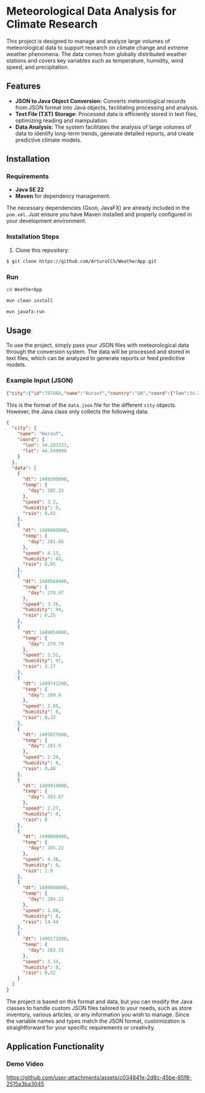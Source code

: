 # Meteorological Data Analysis for Climate Research

This project is designed to manage and analyze large volumes of meteorological data to support research on climate change and extreme weather phenomena. The data comes from globally distributed weather stations and covers key variables such as temperature, humidity, wind speed, and precipitation.

## Features

- **JSON to Java Object Conversion:** Converts meteorological records from JSON format into Java objects, facilitating processing and analysis.
- **Text File (TXT) Storage:** Processed data is efficiently stored in text files, optimizing reading and manipulation.
- **Data Analysis:** The system facilitates the analysis of large volumes of data to identify long-term trends, generate detailed reports, and create predictive climate models.

## Installation

### Requirements

- **Java SE 22**
- **Maven** for dependency management.

The necessary dependencies (Gson, JavaFX) are already included in the `pom.xml`. Just ensure you have Maven installed and properly configured in your development environment.

### Installation Steps

1. Clone this repository:

```bash   
$ git clone https://github.com/ArturoCCS/WeatherApp.git
```

### Run
 
```bash
cd WeatherApp
```
```bash  
mvn clean install
```
```bash
mvn javafx:run
```

## Usage

To use the project, simply pass your JSON files with meteorological data through the conversion system. The data will be processed and stored in text files, which can be analyzed to generate reports or feed predictive models.

### Example Input (JSON)

```json
{"city":{"id":707860,"name":"Hurzuf","country":"UA","coord":{"lon":34.283333,"lat":44.549999}},"time":1489458708,"data":[{"dt":1489395600,"temp":{"day":285.33,"min":277.97,"max":285.33,"night":279.36,"eve":280.94,"morn":277.97},"pressure":1006.85,"humidity":0,"weather":[{"id":500,"main":"Rain","description":"light rain","icon":"10d"}],"speed":3.2,"deg":44,"clouds":53,"rain":0.43,"uvi":3.09},{"dt":1489482000,"temp":{"day":281.66,"min":277.1,"max":281.9,"night":277.1,"eve":279.71,"morn":277.28},"pressure":991.08,"humidity":83,"weather":[{"id":500,"main":"Rain","description":"light rain","icon":"10d"}],"speed":4.13,"deg":60,"clouds":76,"rain":0.95,"uvi":3.19},{"dt":1489568400,"temp":{"day":278.97,"min":275.65,"max":279.95,"night":275.65,"eve":279.13,"morn":275.93},"pressure":993.96,"humidity":94,"weather":[{"id":500,"main":"Rain","description":"light rain","icon":"10d"}],"speed":3.76,"deg":41,"clouds":80,"rain":0.25,"uvi":3.01},{"dt":1489654800,"temp":{"day":279.79,"min":276.01,"max":279.79,"night":276.01,"eve":278.73,"morn":276.86},"pressure":990.04,"humidity":97,"weather":[{"id":501,"main":"Rain","description":"moderate rain","icon":"10d"}],"speed":3.51,"deg":244,"clouds":92,"rain":3.17,"uvi":3.2},{"dt":1489741200,"temp":{"day":280.8,"min":272.36,"max":280.8,"night":272.36,"eve":276.71,"morn":277.43},"pressure":1012.47,"humidity":0,"weather":[{"id":500,"main":"Rain","description":"light rain","icon":"10d"}],"speed":2.05,"deg":317,"clouds":30,"rain":0.33,"uvi":2.79},{"dt":1489827600,"temp":{"day":281.5,"min":272.69,"max":281.5,"night":272.69,"eve":276.26,"morn":276.57},"pressure":1010.58,"humidity":0,"weather":[{"id":500,"main":"Rain","description":"light rain","icon":"10d"}],"speed":2.29,"deg":242,"clouds":21,"rain":0.48,"uvi":3.36},{"dt":1489914000,"temp":{"day":283.87,"min":273.73,"max":283.87,"night":273.73,"eve":277.1,"morn":277.3},"pressure":1008.61,"humidity":0,"weather":[{"id":800,"main":"Clear","description":"sky is clear","icon":"01d"}],"speed":2.27,"deg":166,"clouds":1,"uvi":3.3},{"dt":1490000400,"temp":{"day":285.22,"min":278.05,"max":285.22,"night":278.85,"eve":280.1,"morn":278.05},"pressure":1002.01,"humidity":0,"weather":[{"id":500,"main":"Rain","description":"light rain","icon":"10d"}],"speed":4.36,"deg":154,"clouds":34,"rain":1.9,"uvi":3.3},{"dt":1490086800,"temp":{"day":284.12,"min":279.07,"max":284.12,"night":279.07,"eve":280.24,"morn":280.81},"pressure":995.72,"humidity":0,"weather":[{"id":502,"main":"Rain","description":"heavy intensity rain","icon":"10d"}],"speed":1.86,"deg":289,"clouds":52,"rain":14.44,"uvi":3.3},{"dt":1490173200,"temp":{"day":283.15,"min":277.4,"max":283.15,"night":277.4,"eve":278.56,"morn":278.69},"pressure":1013.61,"humidity":0,"weather":[{"id":500,"main":"Rain","description":"light rain","icon":"10d"}],"speed":3.34,"deg":279,"clouds":5,"rain":0.32,"uvi":3.3},{"dt":1490259600,"temp":{"day":283.16,"min":273.3,"max":283.16,"night":273.3,"eve":277.97,"morn":279.78},"pressure":1013.07,"humidity":0,"weather":[{"id":500,"main":"Rain","description":"light rain","icon":"10d"}],"speed":2.15,"deg":276,"clouds":14,"rain":0.38,"uvi":3.3},{"dt":1490346000,"temp":{"day":282.89,"min":275.36,"max":282.89,"night":275.36,"eve":279.01,"morn":276.61},"pressure":1013.2,"humidity":0,"weather":[{"id":500,"main":"Rain","description":"light rain","icon":"10d"}],"speed":2,"deg":65,"clouds":68,"uvi":3.3},{"dt":1490432400,"temp":{"day":286.7,"min":278.31,"max":286.7,"night":278.44,"eve":281.22,"morn":278.31},"pressure":1008.32,"humidity":0,"weather":[{"id":800,"main":"Clear","description":"sky is clear","icon":"01d"}],"speed":3.8,"deg":58,"clouds":5,"uvi":3.3},{"dt":1490518800,"temp":{"day":286.07,"min":279.97,"max":286.07,"night":280.45,"eve":282.58,"morn":279.97},"pressure":1003.89,"humidity":0,"weather":[{"id":500,"main":"Rain","description":"light rain","icon":"10d"}],"speed":3.09,"deg":51,"clouds":67,"rain":2.54,"uvi":3.3},{"dt":1490605200,"temp":{"day":284.9,"min":279.04,"max":284.9,"night":279.04,"eve":281.56,"morn":281.65},"pressure":1006.67,"humidity":0,"weather":[{"id":500,"main":"Rain","description":"light rain","icon":"10d"}],"speed":2.74,"deg":253,"clouds":76,"rain":0.85,"uvi":3.3},{"dt":1490691600,"temp":{"day":287.83,"min":279.65,"max":287.83,"night":279.65,"eve":283.6,"morn":280.4},"pressure":1016.53,"humidity":0,"weather":[{"id":500,"main":"Rain","description":"light rain","icon":"10d"}],"speed":2.83,"deg":170,"clouds":32,"rain":0.73,"uvi":3.3},{"dt":1490778000,"temp":{"day":279.65,"min":279.65,"max":279.65,"night":279.65,"eve":279.65,"morn":279.65},"pressure":1019.41,"humidity":0,"weather":[{"id":800,"main":"Clear","description":"sky is clear","icon":"01ddd"}],"speed":2.04,"deg":113,"clouds":7,"uvi":3.3}]}
```


This is the format of the `data.json` file for the different `city` objects. However, the Java class only collects the following data:

```json
{
  "city": {
    "name": "Hurzuf",
    "coord": {
      "lon": 34.283333,
      "lat": 44.549999
    }
  },
  "data": [
    {
      "dt": 1489395600,
      "temp": {
        "day": 285.33
      },
      "speed": 3.2,
      "humidity": 0,
      "rain": 0.43
    },
    {
      "dt": 1489482000,
      "temp": {
        "day": 281.66
      },
      "speed": 4.13,
      "humidity": 83,
      "rain": 0.95
    },
    {
      "dt": 1489568400,
      "temp": {
        "day": 278.97
      },
      "speed": 3.76,
      "humidity": 94,
      "rain": 0.25
    },
    {
      "dt": 1489654800,
      "temp": {
        "day": 279.79
      },
      "speed": 3.51,
      "humidity": 97,
      "rain": 3.17
    },
    {
      "dt": 1489741200,
      "temp": {
        "day": 280.8
      },
      "speed": 2.05,
      "humidity": 0,
      "rain": 0.33
    },
    {
      "dt": 1489827600,
      "temp": {
        "day": 281.5
      },
      "speed": 2.29,
      "humidity": 0,
      "rain": 0.48
    },
    {
      "dt": 1489914000,
      "temp": {
        "day": 283.87
      },
      "speed": 2.27,
      "humidity": 0,
      "rain": 0
    },
    {
      "dt": 1490000400,
      "temp": {
        "day": 285.22
      },
      "speed": 4.36,
      "humidity": 0,
      "rain": 1.9
    },
    {
      "dt": 1490086800,
      "temp": {
        "day": 284.12
      },
      "speed": 1.86,
      "humidity": 0,
      "rain": 14.44
    },
    {
      "dt": 1490173200,
      "temp": {
        "day": 283.15
      },
      "speed": 3.34,
      "humidity": 0,
      "rain": 0.32
    }
  ]
}

```

The project is based on this format and data, but you can modify the Java classes to handle custom JSON files tailored to your needs, such as store inventory, various articles, or any information you wish to manage. Since the variable names and types match the JSON format, customization is straightforward for your specific requirements or creativity.



## Application Functionality

### Demo Video

https://github.com/user-attachments/assets/c034841e-2d8c-45be-85f8-2515a3ba3045

